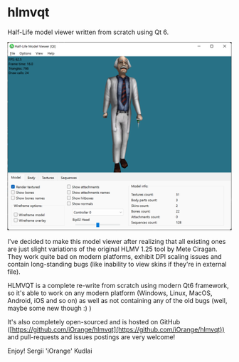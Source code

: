 # hlmvqt
Half-Life model viewer written from scratch using Qt 6.

![hlmvqt_01.png](screenshots/hlmvqt_01.png)

I've decided to make this model viewer after realizing that all existing ones are just slight variations of the original HLMV 1.25 tool by Mete Ciragan.
They work quite bad on modern platforms, exhibit DPI scaling issues and contain long-standing bugs (like inability to view skins if they're in external file).

HLMVQT is a complete re-write from scratch using modern Qt6 framework, so it's able to work on any modern platform (Windows, Linux, MacOS, Android, iOS and so on) as well as not containing any of the old bugs (well, maybe some new though :) )

It's also completely open-sourced and is hosted on GitHub ([https://github.com/iOrange/hlmvqt](https://github.com/iOrange/hlmvqt)) and pull-requests and issues postings are very welcome!

Enjoy!
Sergii 'iOrange' Kudlai